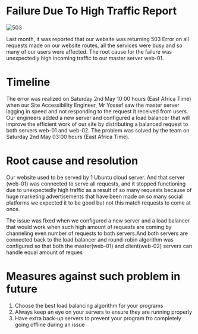 # Failure Due To High Traffic Report
![503](https://user-images.githubusercontent.com/56379934/205360965-3cf20822-3c8d-420f-85f4-dea93aa975ac.gif)

Last month, it was reported that our website was returning 503 Error on all requests made on our website routes, 
all the services were busy and so many of our users were affected. 
The root cause for the failure was unexpectedly high incoming  traffic to our master server web-01.

# Timeline
The error was realized on Saturday 2nd May 10:00 hours (East Africa Time) when our Site Accessibility Engineer, Mr Yossef saw the master server lagging in speed and not responding to the request it received from users. Our engineers added a new server and configured a load balancer that will improve the efficient work of our site by distributing a balanced request to both servers web-01 and web-02. The problem was solved by the team on Saturday 2nd May 03:00 hours (East Africa Time).
# Root cause and resolution
Our website used to be served by 1 Ubuntu cloud server. And that server (web-01) was connected to serve all requests, and it stopped functioning due to unexpectedly high traffic as a result of so many requests because of huge marketing advertisements that have been made on so many social platforms we expected it to be good but not this match requests to come at once.

The issue was fixed when we configured a new server and a load balancer that would work when such high amount of requests are coming by channeling even number of requests to both servers.And both servers are connected back to the load balancer and round-robin algorithm was configured so that both the master(web-01) and client(web-02) servers can handle equal amount of reques

# Measures against such problem in future
1) Choose the best load balancing algorithm for your programs
2) Always keep an eye on your servers to ensure they are running properly
3) Have extra back-up servers to prevent your program fro completely going offline during an issue

